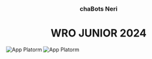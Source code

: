 <h3 align="center">chaBots Neri</h3>
<h1 align="center">WRO JUNIOR 2024</h1>

![App Platorm](https://wrovenezuela.org/wp-content/uploads/2024/01/Image20240116202617.png)
![App Platorm](https://pybricks.com/misc/images/home-blocks.svg)

